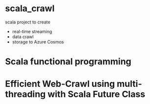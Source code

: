 # scala_crawl

scala project to create 
- real-time streaming 
- data crawl
- storage to Azure Cosmos

# Scala functional programming

# Efficient Web-Crawl using multi-threading with Scala Future Class


